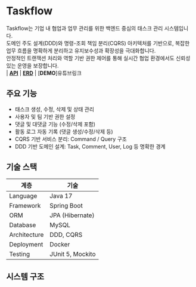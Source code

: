 # Taskflow
Taskflow는 기업 내 협업과 업무 관리를 위한 백엔드 중심의 태스크 관리 시스템입니다.  
도메인 주도 설계(DDD)와 명령-조회 책임 분리(CQRS) 아키텍처를 기반으로, 복잡한 업무 흐름을 명확하게 분리하고 유지보수성과 확장성을 극대화합니다.  
안정적인 트랜잭션 처리와 역할 기반 권한 제어를 통해 실시간 협업 환경에서도 신뢰성 있는 운영을 보장합니다.   
| [**API**](https://teamsparta.notion.site/S-A-Starting-Assignments-25a2dc3ef51481889299e106dea470d3?pvs=73)
| [**ERD**](https://www.erdcloud.com/d/xfrdtjSasQapxBzfi)
| [**DEMO**]유튜브링크

## 주요 기능

- 태스크 생성, 수정, 삭제 및 상태 관리
- 사용자 및 팀 기반 권한 설정
- 댓글 및 대댓글 기능 (수정/삭제 포함)
- 활동 로그 자동 기록 (댓글 생성/수정/삭제 등)
- CQRS 기반 서비스 분리: Command / Query 구조
- DDD 기반 도메인 설계: Task, Comment, User, Log 등 명확한 경계

## 기술 스택

| 계층       | 기술             |
|------------|------------------|
| Language   | Java 17          |
| Framework  | Spring Boot      |
| ORM        | JPA (Hibernate)  |
| Database   | MySQL            |
| Architecture | DDD, CQRS      |
| Deployment | Docker           |
| Testing    | JUnit 5, Mockito |

## 시스템 구조



